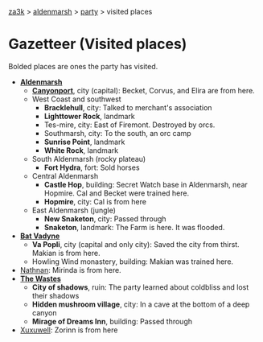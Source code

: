 [za3k](/) > [aldenmarsh](/aldenmarsh/) > [party](players1) > visited places

# Gazetteer (Visited places)
Bolded places are ones the party has visited.

- **[Aldenmarsh](aldenmarsh)**
    - **[Canyonport](canyonport)**, city (capital): Becket, Corvus, and Elira are from here.
    - West Coast and southwest
        - **Bracklehull**, city: Talked to merchant's association
        - **Lighttower Rock**, landmark
        - Tes-mire, city: East of Firemont. Destroyed by orcs.
        - Southmarsh, city: To the south, an orc camp
        - **Sunrise Point**, landmark
        - **White Rock**, landmark
    - South Aldenmarsh (rocky plateau)
        - **Fort Hydra**, fort: Sold horses
    - Central Aldenmarsh
        - **Castle Hop**, building: Secret Watch base in Aldenmarsh, near Hopmire. Cal and Becket were trained here.
        - **Hopmire**, city: Cal is from here
    - East Aldenmarsh (jungle)
        - **New Snaketon**, city: Passed through
        - **Snaketon**, landmark: The Farm is here. It was flooded.
- **[Bat Vadyne](bat_vadyne)**
    - **Va Popli**, city (capital and only city): Saved the city from thirst. Makian is from here.
    - Howling Wind monastery, building: Makian was trained here.
- [Nathnan](nathnan): Mirinda is from here.
- **[The Wastes](wastes)**
    - **City of shadows**, ruin: The party learned about coldbliss and lost their shadows
    - **Hidden mushroom village**, city: In a cave at the bottom of a deep canyon
    - **Mirage of Dreams Inn**, building: Passed through
- [Xuxuwell](xuxuwell): Zorinn is from here
